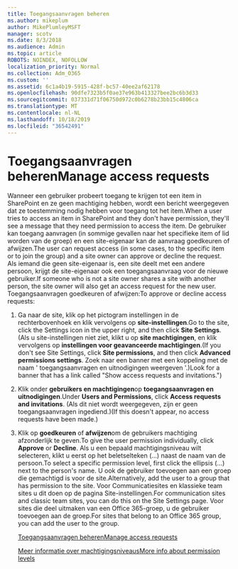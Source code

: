 ```yaml
---
title: Toegangsaanvragen beheren
ms.author: mikeplum
author: MikePlumleyMSFT
manager: scotv
ms.date: 8/3/2018
ms.audience: Admin
ms.topic: article
ROBOTS: NOINDEX, NOFOLLOW
localization_priority: Normal
ms.collection: Adm_O365
ms.custom: ''
ms.assetid: 6c1a4b19-5915-428f-bc57-40ee2af62178
ms.openlocfilehash: 90dfe7323b5f0ae37e963b413327bee2bc6b3d33
ms.sourcegitcommit: 037331d71f06750d972c0b6278b23bb15c4806ca
ms.translationtype: MT
ms.contentlocale: nl-NL
ms.lasthandoff: 10/18/2019
ms.locfileid: "36542491"
---
```

# <a name="manage-access-requests"></a><span data-ttu-id="e8587-102">Toegangsaanvragen beheren</span><span class="sxs-lookup"><span data-stu-id="e8587-102">Manage access requests</span></span>

<span data-ttu-id="e8587-103">Wanneer een gebruiker probeert toegang te krijgen tot een item in SharePoint en ze geen machtiging hebben, wordt een bericht weergegeven dat ze toestemming nodig hebben voor toegang tot het item.</span><span class="sxs-lookup"><span data-stu-id="e8587-103">When a user tries to access an item in SharePoint and they don't have permission, they'll see a message that they need permission to access the item.</span></span> <span data-ttu-id="e8587-104">De gebruiker kan toegang aanvragen (in sommige gevallen naar het specifieke item of lid worden van de groep) en een site-eigenaar kan de aanvraag goedkeuren of afwijzen.</span><span class="sxs-lookup"><span data-stu-id="e8587-104">The user can request access (in some cases, to the specific item or to join the group) and a site owner can approve or decline the request.</span></span> <span data-ttu-id="e8587-105">Als iemand die geen site-eigenaar is, een site deelt met een andere persoon, krijgt de site-eigenaar ook een toegangsaanvraag voor de nieuwe gebruiker.</span><span class="sxs-lookup"><span data-stu-id="e8587-105">If someone who is not a site owner shares a site with another person, the site owner will also get an access request for the new user.</span></span> <span data-ttu-id="e8587-106">Toegangsaanvragen goedkeuren of afwijzen:</span><span class="sxs-lookup"><span data-stu-id="e8587-106">To approve or decline access requests:</span></span>
  
1. <span data-ttu-id="e8587-107">Ga naar de site, klik op het pictogram instellingen in de rechterbovenhoek en klik vervolgens op **site-instellingen**.</span><span class="sxs-lookup"><span data-stu-id="e8587-107">Go to the site, click the Settings icon in the upper right, and then click **Site Settings**.</span></span> <span data-ttu-id="e8587-108">(Als u site-instellingen niet ziet, klikt u op **site machtigingen**, en klik vervolgens op **instellingen voor geavanceerde machtigingen**.</span><span class="sxs-lookup"><span data-stu-id="e8587-108">(If you don't see Site Settings, click **Site permissions**, and then click **Advanced permissions settings**.</span></span> <span data-ttu-id="e8587-109">Zoek naar een banner met een koppeling met de naam ' toegangsaanvragen en uitnodigingen weergeven '.)</span><span class="sxs-lookup"><span data-stu-id="e8587-109">Look for a banner that has a link called "Show access requests and invitations.")</span></span>
    
2. <span data-ttu-id="e8587-110">Klik onder **gebruikers en machtigingen**op **toegangsaanvragen en uitnodigingen**.</span><span class="sxs-lookup"><span data-stu-id="e8587-110">Under **Users and Permissions**, click **Access requests and invitations**.</span></span> <span data-ttu-id="e8587-111">(Als dit niet wordt weergegeven, zijn er geen toegangsaanvragen ingediend.)</span><span class="sxs-lookup"><span data-stu-id="e8587-111">(If this doesn't appear, no access requests have been made.)</span></span>
    
3. <span data-ttu-id="e8587-112">Klik op **goedkeuren** of **afwijzen**om de gebruikers machtiging afzonderlijk te geven.</span><span class="sxs-lookup"><span data-stu-id="e8587-112">To give the user permission individually, click **Approve** or **Decline**.</span></span> <span data-ttu-id="e8587-113">Als u een bepaald machtigingsniveau wilt selecteren, klikt u eerst op het beletselteken (...) naast de naam van de persoon.</span><span class="sxs-lookup"><span data-stu-id="e8587-113">To select a specific permission level, first click the ellipsis (...) next to the person's name.</span></span> <span data-ttu-id="e8587-114">U ook de gebruiker toevoegen aan een groep die gemachtigd is voor de site.</span><span class="sxs-lookup"><span data-stu-id="e8587-114">Alternatively, add the user to a group that has permission to the site.</span></span> <span data-ttu-id="e8587-115">Voor Communicatiesites en klassieke team sites u dit doen op de pagina Site-instellingen.</span><span class="sxs-lookup"><span data-stu-id="e8587-115">For communication sites and classic team sites, you can do this on the Site Settings page.</span></span> <span data-ttu-id="e8587-116">Voor sites die deel uitmaken van een Office 365-groep, u de gebruiker toevoegen aan de groep.</span><span class="sxs-lookup"><span data-stu-id="e8587-116">For sites that belong to an Office 365 group, you can add the user to the group.</span></span>
    
    [<span data-ttu-id="e8587-117">Toegangsaanvragen beheren</span><span class="sxs-lookup"><span data-stu-id="e8587-117">Manage access requests </span></span>](https://go.microsoft.com/fwlink/?linkid=2008747)
    
    [<span data-ttu-id="e8587-118">Meer informatie over machtigingsniveaus</span><span class="sxs-lookup"><span data-stu-id="e8587-118">More info about permission levels</span></span>](https://go.microsoft.com/fwlink/?linkid=867071)
    

